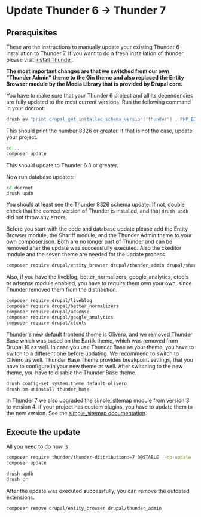 # Update Thunder 6 -> Thunder 7

## Prerequisites

These are the instructions to manually update your existing Thunder 6 installation to Thunder 7. If
you want to do a fresh installation of thunder please visit [install Thunder](../setup.md#install-thunder).

**The most important changes are that we switched from our own "Thunder Admin" theme to the Gin theme and also replaced
the Entity Browser module by the Media Library that is provided by Drupal core.**

You have to make sure that your Thunder 6 project and all its dependencies are fully updated to the most current
versions. Run the following command in your docroot:

```bash
drush ev "print drupal_get_installed_schema_version('thunder') . PHP_EOL;"
```

This should print the number 8326 or greater. If that is not the case, update your project.

```bash
cd ..
composer update
```

This should update to Thunder 6.3 or greater.

Now run database updates:

```bash
cd docroot
drush updb
```

You should at least see the Thunder 8326 schema update. If not, double check that the correct version of Thunder
is installed, and that `drush updb` did not throw any errors.

Before you start with the code and database update please add the Entity Browser module, the Shariff module, and the
Thunder Admin theme to your own composer.json. Both are no longer part of Thunder and can be removed after the update
was successfully executed.
Also the ckeditor module and the seven theme are needed for the update process.

```bash
composer require drupal/entity_browser drupal/thunder_admin drupal/shariff drupal/ckeditor drupal/seven
```

Also, if you have the liveblog, better_normalizers, google_analytics, ctools or adsense module enabled, you have to
require them own your own, since Thunder removed them from the distribution.

```bash
composer require drupal/liveblog
composer require drupal/better_normalizers
composer require drupal/adsense
composer require drupal/google_analytics
composer require drupal/ctools
```

Thunder's new default frontend theme is Olivero, and we removed Thunder Base which was based on the Bartik theme, which
was removed from Drupal 10 as well. In case you use Thunder Base as your theme, you have to switch to a different one
before updating. We recommend to switch to Olivero as well. Thunder Base Theme provides breakpoint settings, that you
have to configure in your new theme as well. After switching to the new theme, you have to disable the
Thunder Base theme.

```bash
drush config-set system.theme default olivero
drush pm-uninstall thunder_base
```

In Thunder 7 we also upgraded the simple_sitemap module from version 3 to version 4. If your project has custom plugins,
you have to update them to the new version. See the [simple_sitemap documentation](https://gbyte.dev/blog/simple-xml-sitemap-4-0-has-been-released?language_content_entity=und).

## Execute the update

All you need to do now is:

```bash
composer require thunder/thunder-distribution:~7.0@STABLE --no-update
composer update

drush updb
drush cr
```

After the update was executed successfully, you can remove the outdated extensions.

```bash
composer remove drupal/entity_browser drupal/thunder_admin
```

